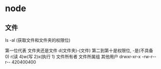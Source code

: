 # node

## 文件

ls -al (获取文件和文件夹的权限位)

第一位代表 文件夹还是文件 d(文件夹)-(文件)
第二到第十是权限位, -是(不具备 0) r(读 4)w(写 2)x(执行 1)
文件所有者  文件所属组  其他用户
drwxr-xr-x
-rw-r--r--
 420400400
